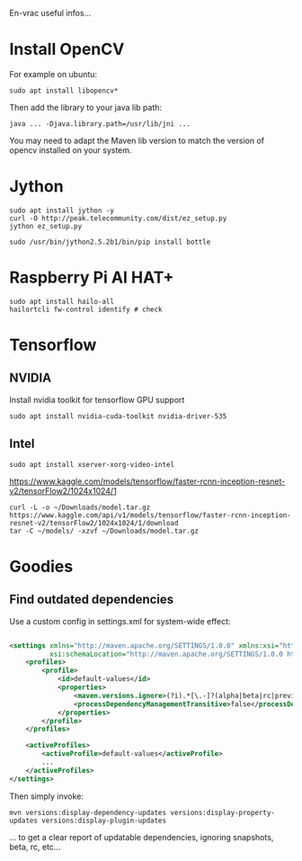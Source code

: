 En-vrac useful infos...

# Install OpenCV

For example on ubuntu:

```shell
sudo apt install libopencv*
```

Then add the library to your java lib path:

```shell
java ... -Djava.library.path=/usr/lib/jni ...
```

You may need to adapt the Maven lib version to match the version of opencv installed on your system.

# Jython

```shell
sudo apt install jython -y
curl -O http://peak.telecommunity.com/dist/ez_setup.py
jython ez_setup.py
```

```shell
sudo /usr/bin/jython2.5.2b1/bin/pip install bottle
```

# Raspberry Pi AI HAT+

```shell
sudo apt install hailo-all
hailortcli fw-control identify # check
```

# Tensorflow

## NVIDIA

Install nvidia toolkit for tensorflow GPU support

```shell
sudo apt install nvidia-cuda-toolkit nvidia-driver-535
```

## Intel

```shell
sudo apt install xserver-xorg-video-intel
```

https://www.kaggle.com/models/tensorflow/faster-rcnn-inception-resnet-v2/tensorFlow2/1024x1024/1

```shell
curl -L -o ~/Downloads/model.tar.gz https://www.kaggle.com/api/v1/models/tensorflow/faster-rcnn-inception-resnet-v2/tensorFlow2/1024x1024/1/download
tar -C ~/models/ -xzvf ~/Downloads/model.tar.gz
```

# Goodies

## Find outdated dependencies

Use a custom config in settings.xml for system-wide effect:

```xml

<settings xmlns="http://maven.apache.org/SETTINGS/1.0.0" xmlns:xsi="http://www.w3.org/2001/XMLSchema-instance"
          xsi:schemaLocation="http://maven.apache.org/SETTINGS/1.0.0 https://maven.apache.org/xsd/settings-1.0.0.xsd">
    <profiles>
        <profile>
            <id>default-values</id>
            <properties>
                <maven.versions.ignore>(?i).*[\.-]?(alpha|beta|rc|preview|SNAPSHOT|M\d+)[\.-]?.*</maven.versions.ignore>
                <processDependencyManagementTransitive>false</processDependencyManagementTransitive>
            </properties>
        </profile>
    </profiles>

    <activeProfiles>
        <activeProfile>default-values</activeProfile>
        ...
    </activeProfiles>
</settings>
```

Then simply invoke:

```shell
mvn versions:display-dependency-updates versions:display-property-updates versions:display-plugin-updates
```

... to get a clear report of updatable dependencies, ignoring snapshots, beta, rc, etc...